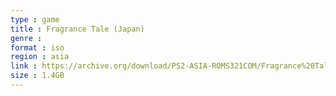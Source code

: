 ```yaml
---
type : game
title : Fragrance Tale (Japan)
genre : 
format : iso
region : asia
link : https://archive.org/download/PS2-ASIA-ROMS321COM/Fragrance%20Tale%20%28Japan%29.7z
size : 1.4GB
---
```

